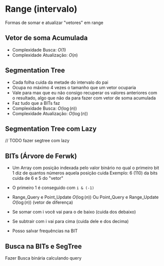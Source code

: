 # Range (intervalo)
Formas de somar e atualizar "vetores" em range

## Vetor de soma Acumulada
- Complexidade Busca: $O(1)$
- Complexidade Atualização: $O(n)$

## Segmentation Tree
- Cada folha cuida da metade do intervalo do pai
- Ocupa no máximo 4 vezes o tamanho que um vetor ocuparia
- Vale para max que eu não consigo recuperar os valores anteriores com o resultado, algo que não da para fazer com vetor de soma acumulada
- Faz tudo que a BITs faz
- Complexidade Busca: $O(\log (n))$
- Complexidade Atualização: $O(\log (n))$

## Segmentation Tree com Lazy
// TODO fazer segtree com lazy

## BITs (Árvore de Ferwk)
- Um Array com posição indexada pelo valor binário no qual o primeiro bit 1 diz de quantos números aquela posição cuida
Exemplo: 6 (110) da bits cuida de 6 e 5 do "vetor"
- O primeiro 1 é conseguido com `i & (-1)`
- Range_Query e Point_Update $O(\log (n))$
Ou Point_Query e Range_Update $O(\log (n))$ (vetor de diferença)


- Se somar com i você vai para o de baixo (cuida dos debaixo)
- Se subtrair com i vai para cima (cuida dele e dos decima)
- Posso salvar frequências na BIT

## Busca na BITs e SegTree
Fazer Busca binária calculando query

